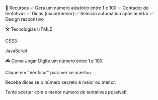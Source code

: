 📌 Recursos
✅ Gera um número aleatório entre 1 e 100
✅ Contador de tentativas
✅ Dicas (maior/menor)
✅ Reinício automático após acertar
✅ Design responsivo

🛠️ Tecnologias
HTML5

CSS3

JavaScript

🎮 Como Jogar
Digite um número entre 1 e 100.

Clique em "Verificar" para ver se acertou.

Receba dicas se o número secreto é maior ou menor.

Tente acertar com o menor número de tentativas possível!
